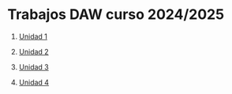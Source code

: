 # Trabajos DAW curso 2024/2025

1. [Unidad 1](UD1:Markdown-y-Github/Index.md)

2. [Unidad 2]()

3. [Unidad 3]()

4. [Unidad 4]()

